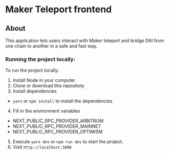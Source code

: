 # Maker Teleport frontend

## About

This application lets users interact with Maker teleport and bridge DAI from one chain to another in a safe and fast way.

### Running the project locally:

To run the project locally:

1. Install Node in your computer
2. Clone or download this repositoty
3. Install dependencies
  - `yarn` or `npm install` to install the dependencies
4. Fill in the environment variables
  - NEXT_PUBLIC_RPC_PROVIDER_ARBITRUM
  - NEXT_PUBLIC_RPC_PROVIDER_MAINNET
  - NEXT_PUBLIC_RPC_PROVIDER_OPTIMISM
5. Execute `yarn dev` or `npm run dev` to start the project.
6. Visit `http://localhost:3000`
